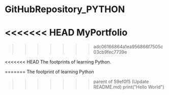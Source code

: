# GitHubRepository_PYTHON
<<<<<<< HEAD
 MyPortfolio
=======
>>>>>>> adc06166864a1ea956866f7505c03cb9fec7739e

<<<<<<< HEAD
 The footprints of learning Python. 
 
=======
 The footprint of learning Python 
>>>>>>> parent of 59ef0f5 (Update README.md)
 print("Hello World")
